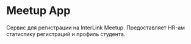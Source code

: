 # Meetup App

Сервис для регистрации на InterLink Meetup. Предоставляет HR-ам статистику регистраций и профиль студента. 